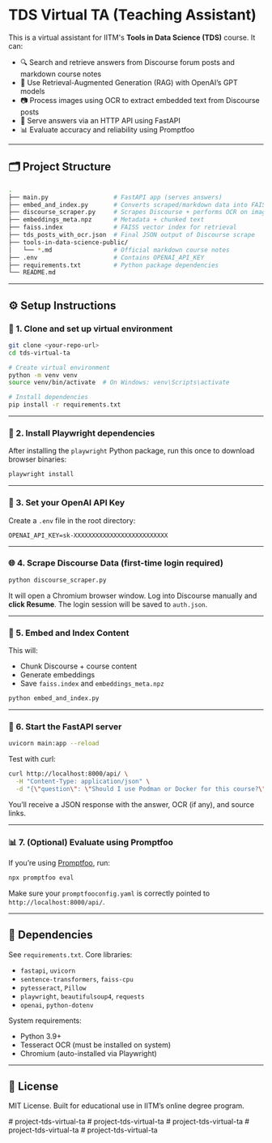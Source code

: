 # TDS Virtual TA (Teaching Assistant)

This is a virtual assistant for IITM's **Tools in Data Science (TDS)** course. It can:

- 🔍 Search and retrieve answers from Discourse forum posts and markdown course notes
- 🧠 Use Retrieval-Augmented Generation (RAG) with OpenAI’s GPT models
- 📷 Process images using OCR to extract embedded text from Discourse posts
- 🚀 Serve answers via an HTTP API using FastAPI
- 📊 Evaluate accuracy and reliability using Promptfoo

---

## 🗂 Project Structure

```bash
.
├── main.py                  # FastAPI app (serves answers)
├── embed_and_index.py       # Converts scraped/markdown data into FAISS index
├── discourse_scraper.py     # Scrapes Discourse + performs OCR on images
├── embeddings_meta.npz      # Metadata + chunked text
├── faiss.index              # FAISS vector index for retrieval
├── tds_posts_with_ocr.json  # Final JSON output of Discourse scrape
├── tools-in-data-science-public/
│   └── *.md                 # Official markdown course notes
├── .env                     # Contains OPENAI_API_KEY
├── requirements.txt         # Python package dependencies
└── README.md
```

---

## ⚙️ Setup Instructions

### 🔁 1. Clone and set up virtual environment

```bash
git clone <your-repo-url>
cd tds-virtual-ta

# Create virtual environment
python -m venv venv
source venv/bin/activate  # On Windows: venv\Scripts\activate

# Install dependencies
pip install -r requirements.txt
```

---

### 🧪 2. Install Playwright dependencies

After installing the `playwright` Python package, run this once to download browser binaries:

```bash
playwright install
```

---

### 🔑 3. Set your OpenAI API Key

Create a `.env` file in the root directory:

```env
OPENAI_API_KEY=sk-XXXXXXXXXXXXXXXXXXXXXXXXXX
```

---

### 🌐 4. Scrape Discourse Data (first-time login required)

```bash
python discourse_scraper.py
```

It will open a Chromium browser window. Log into Discourse manually and **click Resume**. The login session will be saved to `auth.json`.

---

### 🧱 5. Embed and Index Content

This will:

- Chunk Discourse + course content
- Generate embeddings
- Save `faiss.index` and `embeddings_meta.npz`

```bash
python embed_and_index.py
```

---

### 🚀 6. Start the FastAPI server

```bash
uvicorn main:app --reload
```

Test with curl:

```bash
curl http://localhost:8000/api/ \
  -H "Content-Type: application/json" \
  -d "{\"question\": \"Should I use Podman or Docker for this course?\"}"
```

You’ll receive a JSON response with the answer, OCR (if any), and source links.

---

### 📊 7. (Optional) Evaluate using Promptfoo

If you’re using [Promptfoo](https://promptfoo.dev), run:

```bash
npx promptfoo eval
```

Make sure your `promptfooconfig.yaml` is correctly pointed to `http://localhost:8000/api/`.

---

## 🧠 Dependencies

See `requirements.txt`. Core libraries:

- `fastapi`, `uvicorn`
- `sentence-transformers`, `faiss-cpu`
- `pytesseract`, `Pillow`
- `playwright`, `beautifulsoup4`, `requests`
- `openai`, `python-dotenv`

System requirements:

- Python 3.9+
- Tesseract OCR (must be installed on system)
- Chromium (auto-installed via Playwright)

---

## 🧾 License

MIT License. Built for educational use in IITM’s online degree program.

#   p r o j e c t - t d s - v i r t u a l - t a  
 #   p r o j e c t - t d s - v i r t u a l - t a  
 #   p r o j e c t - t d s - v i r t u a l - t a  
 #   p r o j e c t - t d s - v i r t u a l - t a  
 #   p r o j e c t - t d s - v i r t u a l - t a  
 